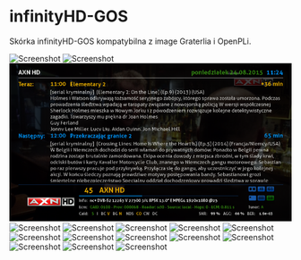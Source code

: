 infinityHD-GOS
===============
Skórka infinityHD-GOS kompatybilna z image Graterlia i OpenPLi.

![Screenshot](https://raw.github.com/herpoi/infinityHD-nbox/master/Screenshots/Infobar_BP_Lite.jpg)
![Screenshot](https://raw.github.com/herpoi/infinityHD-nbox/master/Screenshots/Infobar_BP_Classic.jpg)
![Screenshot](https://raw.githubusercontent.com/TomTelos/InfinityHD-GOS/master/Screenshots/SecondInfoBar.png)
![Screenshot](https://raw.github.com/herpoi/infinityHD-nbox/master/Screenshots/ChannelSelection_BP_Right.jpg)
![Screenshot](https://raw.github.com/herpoi/infinityHD-nbox/master/Screenshots/EPGSelection_BP_Right.jpg)
![Screenshot](https://raw.github.com/herpoi/infinityHD-nbox/master/Screenshots/EventView_BP.jpg)
![Screenshot](https://raw.github.com/herpoi/infinityHD-nbox/master/Screenshots/GraphMultiEPG.jpg)
![Screenshot](https://raw.github.com/herpoi/infinityHD-nbox/master/Screenshots/GraphMultiEPGList.jpg)
![Screenshot](https://raw.github.com/herpoi/infinityHD-nbox/master/Screenshots/MovieSelection_BP.jpg)
![Screenshot](https://raw.github.com/herpoi/infinityHD-nbox/master/Screenshots/MoviePlayer_BP.jpg)
![Screenshot](https://raw.github.com/herpoi/infinityHD-nbox/master/Screenshots/Volumebar_Vertical.jpg)
![Screenshot](https://raw.github.com/herpoi/infinityHD-nbox/master/Screenshots/Mute_Vertical.jpg)
![Screenshot](https://raw.github.com/herpoi/infinityHD-nbox/master/Screenshots/NumberZap_BP_Center.jpg)
![Screenshot](https://raw.github.com/herpoi/infinityHD-nbox/master/Screenshots/NumberZapExt.jpg)
![Screenshot](https://raw.github.com/herpoi/infinityHD-nbox/master/Screenshots/EPGSearch.jpg)
![Screenshot](https://raw.github.com/herpoi/infinityHD-nbox/master/Screenshots/WindowStyle_New.jpg)
